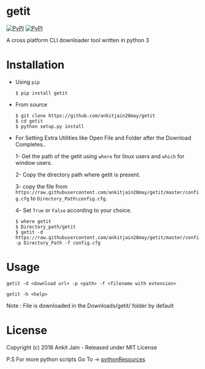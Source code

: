 # getit
[![PyPI](https://img.shields.io/pypi/v/getit.svg)](https://pypi.python.org/pypi/getit)
[![PyPI](https://img.shields.io/pypi/dm/getit.svg)](https://pypi.python.org/pypi/getit)

A cross platform CLI downloader tool written in python 3

Installation
============

* Using `pip`

    ```shell
    $ pip install getit
    ```

* From source

    ```shell
    $ git clone https://github.com/ankitjain28may/getit
    $ cd getit
    $ python setup.py install
    ```
* For Setting Extra Utilities like Open File and Folder after the Download Completes..

    1- Get the path of the getit using `where` for linux users and `which` for window users.

    2- Copy the directory path where getit is present.

    3- copy the file from `https://raw.githubusercontent.com/ankitjain28may/getit/master/config.cfg` to `Directory_Path\config.cfg`.

    4- Set `True` or `False` according to your choice.


    ```shell
    $ where getit
    $ Directory_path/getit
    $ getit -d https://raw.githubusercontent.com/ankitjain28may/getit/master/config.cfg -p Directory_Path -f config.cfg
    ```


Usage
======

` getit -d <download url> -p <path> -f <filename with extension> `

` getit -h <help> `


Note : File is downloaded in the Downloads/getit/ folder by default

License
========

Copyright (c) 2016 Ankit Jain - Released under MIT License

P.S For more python scripts Go To -> [pythonResources](https://github.com/ankitjain28may/pythonResources)

